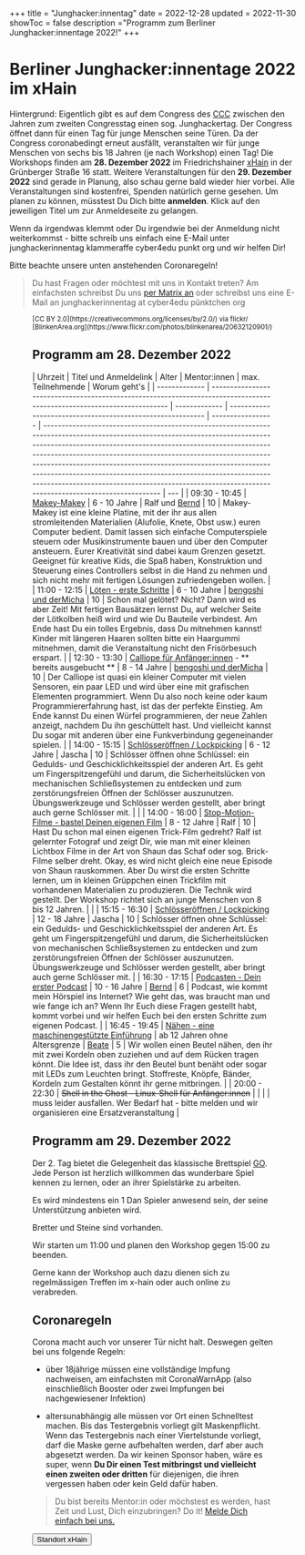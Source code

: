 +++
title = "Junghacker:innentag"
date = 2022-12-28
updated = 2022-11-30
showToc = false
description ="Programm zum Berliner Junghacker:innentage 2022!"
+++

<script lang="ts">
    import Button from '$lib/components/Button.svelte';
    import Figure from '$lib/components/Figure.svelte';
    import UserRectangle from "phosphor-svelte/lib/UserRectangle";
</script>

# Berliner Junghacker:innentage 2022 im xHain

Hintergrund: Eigentlich gibt es auf dem Congress des [CCC](https://ccc.de) zwischen den Jahren zum zweiten Congresstag einen sog. Junghackertag. Der Congress öffnet dann für einen Tag für junge Menschen seine Türen. Da der Congress coronabedingt erneut ausfällt, veranstalten wir für junge Menschen von sechs bis 18 Jahren (je nach Workshop) einen Tag! Die Workshops finden am **28. Dezember 2022** im Friedrichshainer [xHain](https://x-hain.de/de/) in der Grünberger Straße 16 statt. Weitere Veranstaltungen für den **29. Dezember 2022** sind gerade in Planung, also schau gerne bald wieder hier vorbei. Alle Veranstaltungen sind kostenfrei, Spenden natürlich gerne gesehen. Um planen zu können, müsstest Du Dich bitte **anmelden**. Klick auf den jeweiligen Titel um zur Anmeldeseite zu gelangen.

Wenn da irgendwas klemmt oder Du irgendwie bei der Anmeldung nicht weiterkommst - bitte schreib uns einfach eine E-Mail unter junghackerinnentag klammeraffe cyber4edu punkt org und wir helfen Dir!

Bitte beachte unsere unten anstehenden Coronaregeln!

> Du hast Fragen oder möchtest mit uns in Kontakt treten? Am einfachsten schreibst Du uns [per Matrix an](https://matrix.to/#/#junghackerinnentag:x-hain.de) oder schreibst uns eine E-Mail an junghackerinnentag at cyber4edu pünktchen org

<Figure src="/images/future-hacker.jpg" alt="Junghacker:in bei der Arbeit" />
<small>
[CC BY 2.0](https://creativecommons.org/licenses/by/2.0/) via flickr/ [BlinkenArea.org](https://www.flickr.com/photos/blinkenarea/20632120901/)
</small>

## Programm am 28. Dezember 2022

| Uhrzeit       | Titel und Anmeldelink                                                                                                  | Alter         | Mentor:innen                                               | max. Teilnehmende | Worum geht's                                                                                                                                                                                                                                                                                                                                                                                                                                                                                            |
| ------------- | ---------------------------------------------------------------------------------------------------------------------- | ------------- | ---------------------------------------------------------- | ----------------- | ------------------------------------------------------------------------------------------------------------------------------------------------------------------------------------------------------------------------------------------------------------------------------------------------------------------------------------------------------------------------------------------------------------------------------------------------------------------------------------------------------- | --- |
| 09:30 - 10:45 | [Makey-Makey](https://zen.coderdojo.com/dojos/de/berlin/berlin-mitte-xhain)                                            | 6 - 10 Jahre  | Ralf und [Bernd](https://www.wirkstoffradio.de/ueber-uns/) | 10                | Makey-Makey ist eine kleine Platine, mit der ihr aus allen stromleitenden Materialien (Alufolie, Knete, Obst usw.) euren Computer bedient. Damit lassen sich einfache Computerspiele steuern oder Musikinstrumente bauen und über den Computer ansteuern. Eurer Kreativität sind dabei kaum Grenzen gesetzt. Geeignet für kreative Kids, die Spaß haben, Konstruktion und Steuerung eines Controllers selbst in die Hand zu nehmen und sich nicht mehr mit fertigen Lösungen zufriedengeben wollen.     |
| 11:00 - 12:15 | [Löten - erste Schritte](https://zen.coderdojo.com/dojos/de/berlin/berlin-mitte-xhain)                                 | 6 - 10 Jahre  | [bengoshi und derMicha](https://coderdojo.red/about/)      | 10                | Schon mal gelötet? Nicht? Dann wird es aber Zeit! Mit fertigen Bausätzen lernst Du, auf welcher Seite der Lötkolben heiß wird und wie Du Bauteile verbindest. Am Ende hast Du ein tolles Ergebnis, dass Du mitnehmen kannst! Kinder mit längeren Haaren sollten bitte ein Haargummi mitnehmen, damit die Veranstaltung nicht den Frisörbesuch erspart.                                                                                                                                                  |
| 12:30 - 13:30 | [Calliope für Anfänger:innen](https://zen.coderdojo.com/dojos/de/berlin/berlin-mitte-xhain) - ** bereits ausgebucht ** | 8 - 14 Jahre  | [bengoshi und derMicha](https://coderdojo.red/about/)      | 10                | Der Calliope ist quasi ein kleiner Computer mit vielen Sensoren, ein paar LED und wird über eine mit grafischen Elementen programmiert. Wenn Du also noch keine oder kaum Programmiererfahrung hast, ist das der perfekte Einstieg. Am Ende kannst Du einen Würfel programmieren, der neue Zahlen anzeigt, nachdem Du ihn geschüttelt hast. Und vielleicht kannst Du sogar mit anderen über eine Funkverbindung gegeneinander spielen.                                                                  |
| 14:00 - 15:15 | [Schlösseröffnen / Lockpicking](https://zen.coderdojo.com/dojos/de/berlin/berlin-mitte-xhain)                          | 6 - 12 Jahre  | Jascha                                                     | 10                | Schlösser öffnen ohne Schlüssel: ein Gedulds- und Geschicklichkeitsspiel der anderen Art. Es geht um Fingerspitzengefühl und darum, die Sicherheitslücken von mechanischen Schließsystemen zu entdecken und zum zerstörungsfreien Öffnen der Schlösser auszunutzen. Übungswerkzeuge und Schlösser werden gestellt, aber bringt auch gerne Schlösser mit.                                                                                                                                                |     |
| 14:00 - 16:00 | [Stop-Motion-Filme - bastel Deinen eigenen Film](https://zen.coderdojo.com/dojos/de/berlin/berlin-mitte-xhain)         | 8 - 12 Jahre  | Ralf                                                       | 10                | Hast Du schon mal einen eigenen Trick-Film gedreht? Ralf ist gelernter Fotograf und zeigt Dir, wie man mit einer kleinen Lichtbox Filme in der Art von Shaun das Schaf oder sog. Brick-Filme selber dreht. Okay, es wird nicht gleich eine neue Episode von Shaun rauskommen. Aber Du wirst die ersten Schritte lernen, um in kleinen Grüppchen einen Trickfilm mit vorhandenen Materialien zu produzieren. Die Technik wird gestellt. Der Workshop richtet sich an junge Menschen von 8 bis 12 Jahren. |     |
| 15:15 - 16:30 | [Schlösseröffnen / Lockpicking](https://zen.coderdojo.com/dojos/de/berlin/berlin-mitte-xhain)                          | 12 - 18 Jahre | Jascha                                                     | 10                | Schlösser öffnen ohne Schlüssel: ein Gedulds- und Geschicklichkeitsspiel der anderen Art. Es geht um Fingerspitzengefühl und darum, die Sicherheitslücken von mechanischen Schließsystemen zu entdecken und zum zerstörungsfreien Öffnen der Schlösser auszunutzen. Übungswerkzeuge und Schlösser werden gestellt, aber bringt auch gerne Schlösser mit.                                                                                                                                                |
| 16:30 - 17:15 | [Podcasten - Dein erster Podcast](https://zen.coderdojo.com/dojos/de/berlin/berlin-mitte-xhain)                        | 10 - 16 Jahre | [Bernd](https://www.wirkstoffradio.de/ueber-uns/)          | 6                 | Podcast, wie kommt mein Hörspiel ins Internet? Wie geht das, was braucht man und wie fange ich an? Wenn Ihr Euch diese Fragen gestellt habt, kommt vorbei und wir helfen Euch bei den ersten Schritte zum eigenen Podcast.                                                                                                                                                                                                                                                                              |
| 16:45 - 19:45 | [Nähen - eine maschinengestützte Einführung](https://zen.coderdojo.com/dojos/de/berlin/berlin-mitte-xhain)             | ab 12 Jahren ohne Altersgrenze | [Beate](https://www.indarium.de/#four)                     | 5                 | Wir wollen einen Beutel nähen, den ihr mit zwei Kordeln oben zuziehen und auf dem Rücken tragen könnt. Die Idee ist, dass ihr den Beutel bunt benäht oder sogar mit LEDs zum Leuchten bringt. Stoffreste, Knöpfe, Bänder, Kordeln zum Gestalten könnt ihr gerne mitbringen.                                                                                                                                                                                                                             |
| 20:00 - 22:30 | ~~Shell in the Ghost - Linux-Shell für Anfänger:innen~~                                                                |               |                                                            |                   | muss leider ausfallen. Wer Bedarf hat - bitte melden und wir organisieren eine Ersatzveranstaltung                                                                                                                                                                                                                                                                                                                                                                                                      |

## Programm am 29. Dezember 2022

Der 2. Tag bietet die Gelegenheit das klassische Brettspiel [GO](https://www.dgob.de/). Jede Person ist herzlich willkommen das wunderbare Spiel kennen zu lernen, oder an ihrer Spielstärke zu arbeiten.

Es wird mindestens ein 1 Dan Spieler anwesend sein, der seine Unterstützung anbieten wird.

Bretter und Steine sind vorhanden.

Wir starten um 11:00 und planen den Workshop gegen 15:00 zu beenden.

Gerne kann der Workshop auch dazu dienen sich zu regelmässigen Treffen im x-hain oder auch online zu verabreden.

## Coronaregeln

Corona macht auch vor unserer Tür nicht halt. Deswegen gelten bei uns folgende Regeln:

- über 18jährige müssen eine vollständige Impfung nachweisen, am einfachsten mit CoronaWarnApp (also einschließlich Booster oder zwei Impfungen bei nachgewiesener Infektion)

- altersunabhängig alle müssen vor Ort einen Schnelltest machen. Bis das Testergebnis vorliegt gilt Maskenpflicht. Wenn das Testergebnis nach einer Viertelstunde vorliegt, darf die Maske gerne aufbehalten werden, darf aber auch abgesetzt werden. Da wir keinen Sponsor haben, wäre es super, wenn **Du Dir einen Test mitbringst und vielleicht einen zweiten oder dritten** für diejenigen, die ihren vergessen haben oder kein Geld dafür haben.

> Du bist bereits Mentor:in oder möchstest es werden, hast Zeit und Lust, Dich einzubringen? Do it! [Melde Dich einfach bei uns.](https://matrix.to/#/#junghackerinnentag:x-hain.de)

<div class="flex justify-center">
    <Button href="https://routing.openstreetmap.de/?z=17&center=52.512803%2C13.449798&loc=52.512790%2C13.449777&hl=de&alt=0&srv=1#">
        <UserRectangle size={24} /> Standort xHain
    </Button>
</div>
